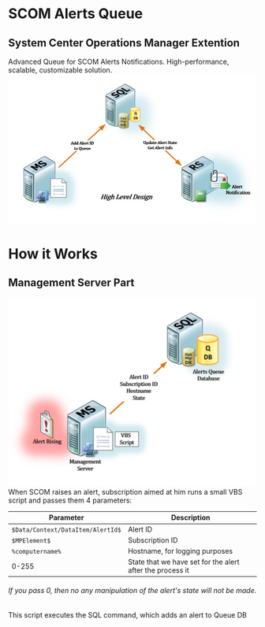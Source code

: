 # SCOM Alerts Queue
## System Center Operations Manager Extention
Advanced Queue for SCOM Alerts Notifications. High-performance, scalable, customizable solution.
![alt tag](https://github.com/iFoton/SCOM-Alerts-Q/blob/master/img/hld.JPG)

# How it Works
## Management Server Part
![alt tag](https://github.com/iFoton/SCOM-Alerts-Q/blob/master/img/MS%20Part.JPG)
When SCOM raises an alert, subscription aimed at him runs a small VBS script and passes them 4 parameters:

Parameter | Description
--------- | -----------
`$Data/Context/DataItem/AlertId$` | Alert ID
`$MPElement$` | Subscription ID
`%computername%` | Hostname, for logging purposes 
0-255 | State that we have set for the alert after the process it

###### If you pass 0, then no any manipulation of the alert's state will not be made.
This script executes the SQL command, which adds an alert to Queue DB